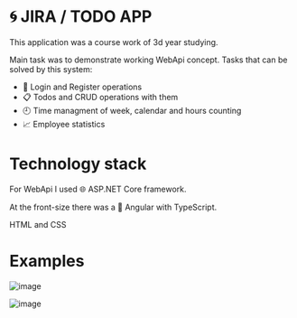 # 🌀 JIRA / TODO APP

This application was a course work of 3d year studying.

Main task was to demonstrate working WebApi concept.
Tasks that can be solved by this system:

* 👤 Login and Register operations
* 📋 Todos and CRUD operations with them
* 🕘 Time managment of week, calendar and hours counting
* 📈 Employee statistics

# Technology stack

For WebApi I used 🌐 ASP.NET Core  framework.

At the front-size there was a 💐 Angular with TypeScript.

HTML and CSS

# Examples

![image](https://user-images.githubusercontent.com/33568437/131031280-044f90d4-593a-41fa-9835-1778f6e84659.png)

![image](https://user-images.githubusercontent.com/33568437/131031330-d20f08dc-7d3a-4bc3-8155-407bd89fc051.png)
